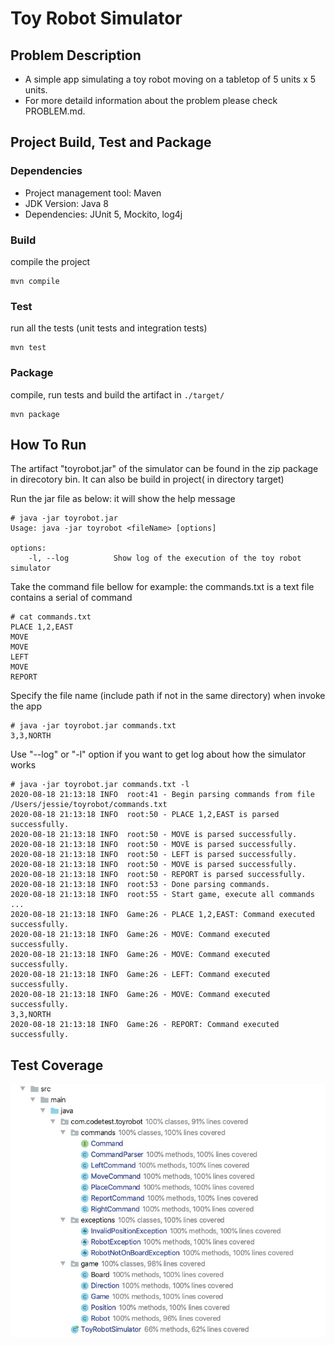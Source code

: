 Toy Robot Simulator
===================

Problem Description
-----------
- A simple app simulating a toy robot moving on a tabletop of 5 units x 5 units.
- For more detaild information about the problem please check PROBLEM.md.


Project Build, Test and Package
-----------
### Dependencies

- Project management tool: Maven
- JDK Version: Java 8
- Dependencies: JUnit 5, Mockito, log4j

### Build
compile the project
```
mvn compile
```

### Test
run all the tests (unit tests and integration tests)
```
mvn test
```

### Package
compile, run tests and build the artifact in ```./target/ ```
```
mvn package
```

How To Run
-----------
The artifact "toyrobot.jar" of the simulator can be found in the zip package in direcotory bin. It can also be build in project( in directory target)

Run the jar file as below: it will show the help message

```
# java -jar toyrobot.jar 
Usage: java -jar toyrobot <fileName> [options]

options: 
    -l, --log          Show log of the execution of the toy robot simulator
```
  

Take the command file bellow for example: the commands.txt is a text file contains a serial of command
  ```
# cat commands.txt 
PLACE 1,2,EAST
MOVE
MOVE
LEFT
MOVE
REPORT
```

Specify the file name (include path if not in the same directory) when invoke the app
```
# java -jar toyrobot.jar commands.txt        
3,3,NORTH
```
  
Use "--log" or "-l" option if you want to get log about how the simulator works
```
# java -jar toyrobot.jar commands.txt -l
2020-08-18 21:13:18 INFO  root:41 - Begin parsing commands from file /Users/jessie/toyrobot/commands.txt
2020-08-18 21:13:18 INFO  root:50 - PLACE 1,2,EAST is parsed successfully.
2020-08-18 21:13:18 INFO  root:50 - MOVE is parsed successfully.
2020-08-18 21:13:18 INFO  root:50 - MOVE is parsed successfully.
2020-08-18 21:13:18 INFO  root:50 - LEFT is parsed successfully.
2020-08-18 21:13:18 INFO  root:50 - MOVE is parsed successfully.
2020-08-18 21:13:18 INFO  root:50 - REPORT is parsed successfully.
2020-08-18 21:13:18 INFO  root:53 - Done parsing commands.
2020-08-18 21:13:18 INFO  root:55 - Start game, execute all commands ...
2020-08-18 21:13:18 INFO  Game:26 - PLACE 1,2,EAST: Command executed successfully.
2020-08-18 21:13:18 INFO  Game:26 - MOVE: Command executed successfully.
2020-08-18 21:13:18 INFO  Game:26 - MOVE: Command executed successfully.
2020-08-18 21:13:18 INFO  Game:26 - LEFT: Command executed successfully.
2020-08-18 21:13:18 INFO  Game:26 - MOVE: Command executed successfully.
3,3,NORTH
2020-08-18 21:13:18 INFO  Game:26 - REPORT: Command executed successfully.
```

Test Coverage
-----------

![Test Coverage](https://github.com/nkanyang/java/blob/master/toyrobot/image/testCoverage.jpg)



